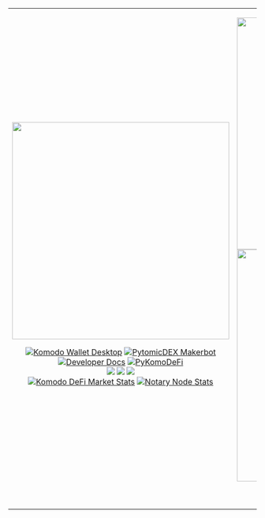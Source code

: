 <p align="center">
<table cellspacing="0" cellpadding="0">
  <tr>
    <td>
      <img src="https://github.com/smk762/smk762/assets/35845239/d368c4f4-ce6c-49b0-ac26-7e122af592d8" height="440" width="440"/>    
      <br />
      <p align="center">
        <a href="https://github.com/KomodoPlatform/komodo-wallet-desktop/"><img alt="Komodo Wallet Desktop" src="https://img.shields.io/badge/Komodo Wallet Desktop-303757?style=for-the-badge&logo=github&logoColor=white"></a>
        <a href="https://github.com/smk762/pytomicDEX_makerbot"><img alt="PytomicDEX Makerbot" src="https://img.shields.io/badge/PytomicDEX Makerbot-303757?style=for-the-badge&logo=github&logoColor=white"></a>
        <br />
        <a href="https://developers.komodoplatform.com/"><img alt="Developer Docs" src="https://img.shields.io/badge/developers.komodoplatform.com-2F3061?style=for-the-badge&logo=nextdotjs&logoColor=white"></a>
        <a href="https://pypi.org/project/pykomodefi/"><img alt="PyKomoDeFi" src="https://img.shields.io/badge/PyKomoDeFi-2F3061?style=for-the-badge&logo=github&logoColor=white"></a>
        <br />
        <a href="https://www.youtube.com/channel/UCxZha6M0r90kFIGkFvKRvcw"><img src="https://img.shields.io/badge/YouTube-114e6a?style=for-the-badge&logo=youtube&logoColor=white" /></a>
        <a href="https://twitter.com/dragonhound3"><img src="https://img.shields.io/badge/dragonhound3-114e6a?style=for-the-badge&logo=x&logoColor=white" /></a>
        <a href="https://discord.gg/FZPXhX8z9g"><img src="https://img.shields.io/badge/Discord-114e6a?style=for-the-badge&logo=discord&logoColor=white" /></a>
        <br />
        <a href="https://markets.atomicdex.io/"><img alt="Komodo DeFi Market Stats" src="https://img.shields.io/badge/markets.atomicdex.io-043A54?style=for-the-badge&logo=nextdotjs&logoColor=white"></a>
        <a href="https://stats.kmd.io/"><img alt="Notary Node Stats" src="https://img.shields.io/badge/stats.kmd.io-043A54?style=for-the-badge&logo=django&logoColor=green"></a>
        <br />
      </p>
    </td>
    <td>
      <p align="center">
        <img width="470px" src="https://github-readme-streak-stats.herokuapp.com/?user=smk762&theme=highcontrast&hide_border=true" alt="smk762" />
        <br />
        <img width="470px" src="https://github-readme-stats.vercel.app/api?username=smk762&count_private=true&show_icons=true&theme=tokyonight">
        <br />
        <img src="https://github-readme-stats.vercel.app/api/top-langs/?username=smk762&layout=compact&theme=tokyonight" />
        <br />
        <a href="https://img.shields.io/github/stars/smk762"><img src="https://img.shields.io/github/stars/smk762"></a>
        <a href="https://img.shields.io/github/followers/smk762"><img src="https://img.shields.io/github/followers/smk762"></a>  
      </p>
    </td>
  </tr>
</table>
